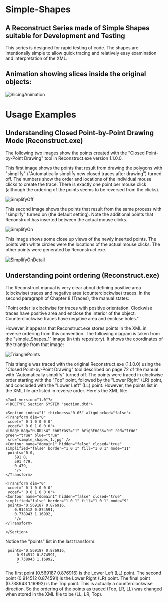 # Simple-Shapes
## A Reconstruct Series made of Simple Shapes suitable for Development and Testing

This series is designed for rapid testing of code. The shapes are intentionally simple
to allow quick tracing and relatively easy examination and interpretation of the XML.

## Animation showing slices inside the original objects:
![SlicingAnimation](docs/frames.gif?raw=true "Slicing Animation")

# Usage Examples

## Understanding Closed Point-by-Point Drawing Mode (Reconstruct.exe)

The following two images show the points created with the "Closed Point-by-Point Drawing" tool in Reconstruct.exe version 1.1.0.0.

This first image shows the points that result from drawing the polygons with "simplify" ("Automatically simplify new closed traces after drawing") turned off. The numbers show the order and locations of the individual mouse clicks to create the trace. There is exactly one point per mouse click (although the ordering of the points seems to be reversed from the clicks).

![SimplifyOff](docs/Corner_Points_Simplify_Off.png?raw=true "Simplify Off")

This second image shows the points that result from the same process with "simplify" turned on (the default setting). Note the additional points that Reconstruct has inserted between the actual mouse clicks.

![SimplifyOn](docs/Corner_Points_Simplify_On.png?raw=true "Simplify On")

This image shows some close up views of the newly inserted points. The points with white circles were the locations of the actual mouse clicks. The other points were generated by Reconstruct.exe.

![SimplifyOnDetail](docs/Extra_Points_Detail.png?raw=true "Detailed View of Simplify On case")

## Understanding point ordering (Reconstruct.exe)

The Reconstruct manual is very clear about defining positive area (clockwise) traces and negative area (counterclockwise) traces. 
In the second paragraph of Chapter 8 (Traces), the manual states:

"Point order is clockwise for traces with positive orientation. Clockwise traces have positive area and enclose the interior of the object. Counterclockwise traces have negative area and enclose holes."

However, it appears that Reconstruct.exe stores points in the XML in reverse ordering from this convention. The following diagram is taken from the "simple_Shapes_1" image (in this repository). It shows the coordinates of the triangle from that image:

![TrianglePoints](docs/simple_shapes_1_direction_notes.png?raw=true "Triangle Points")

This triangle was traced with the original Reconstruct.exe (1.1.0.0) using the "Closed Point-by-Point Drawing" tool described on page 72 of the manual with "Automatically simplify" turned off. The points were traced in clockwise order starting with the "Top" point, followed by the "Lower Right" (LR) point, and concluded with the "Lower Left" (LL) point. However, the points list in the XML file are listed in reverse order. Here's the XML file:

```
<?xml version="1.0"?>
<!DOCTYPE Section SYSTEM "section.dtd">

<Section index="1" thickness="0.05" alignLocked="false">
<Transform dim="0"
 xcoef=" 0 1 0 0 0 0"
 ycoef=" 0 0 1 0 0 0">
<Image mag="0.00254" contrast="1" brightness="0" red="true" green="true" blue="true"
 src="simple_shapes_1.jpg" />
<Contour name="domain1" hidden="false" closed="true" simplified="false" border="1 0 1" fill="1 0 1" mode="11"
 points="0 0,
	591 0,
	591 479,
	0 479,
	"/>
</Transform>

<Transform dim="0"
 xcoef=" 0 1 0 0 0 0"
 ycoef=" 0 0 1 0 0 0">
<Contour name="domain1" hidden="false" closed="true" simplified="false" border="1 0 1" fill="1 0 1" mode="9"
 points="0.569187 0.876916,
	0.914512 0.874591,
	0.738943 1.16992,
	"/>
</Transform>

</Section>
```
Notice the "points" list in the last transform:

```
 points="0.569187 0.876916,
	 0.914512 0.874591,
	 0.738943 1.16992,
	 "
```
The first point (0.569187 0.876916) is the Lower Left (LL) point. The second point (0.914512 0.874591) is the Lower Right (LR) point. The final point (0.738943 1.16992) is the Top point. This is actually a counterclockwise direction. So the ordering of the points as traced (Top, LR, LL) was changed when stored in the XML file to be (LL, LR, Top).
